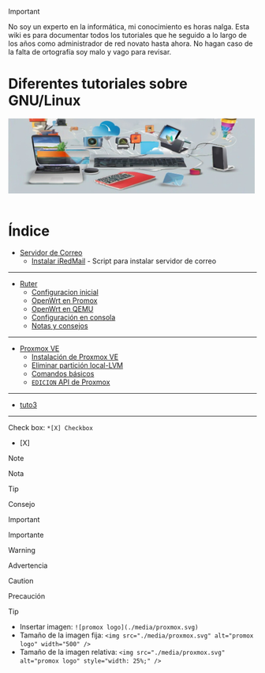 > [!IMPORTANT]
> No soy un experto en la informática, mi conocimiento es horas nalga. Esta wiki es para documentar todos los tutoriales que he seguido a lo largo de los años como administrador de red novato hasta ahora. No hagan caso de la falta de ortografía soy malo y vago para revisar.


# Diferentes tutoriales sobre GNU/Linux

<img src="./media/tuto.jpg" alt="tutorial" width="500" /><br><br>


# Índice

* [Servidor de Correo](page/servidor_de_correo.md)
  - [Instalar iRedMail](page/servidor_de_correo/instalar_iredmail.md) - Script para instalar servidor de correo
<hr>

* [Ruter](page/ruter.md)
    - [Configuracion inicial](page/ruter/configuracion_inicial.md)
    - [OpenWrt en Promox](page/ruter/openwrt_en_promox.md)
    - [OpenWrt en QEMU](page/ruter/openwrt_en_qemu.md)
    - [Configuración en consola](page/ruter/configuracion_en_consola.md)
    - [Notas y consejos](page/ruter/notas_consejos.md)
<hr>

* [Proxmox VE](page/proxmox.md)
  - [Instalación de Proxmox VE](page/proxmox_ve/instalacion_promox_ve.md)
  - [Eliminar partición local-LVM](page/proxmox_ve/eliminar_particion_local-lvm.md)
  - [Comandos básicos](page/proxmox_ve/comandos_basicos.md)
  - [`EDICION`  API de Proxmox](page/proxmox_ve/api_de_proxmox.md)
<hr>

* [tuto3](page/)
<hr>

Check box: `*[X] Checkbox`
* [X]

> [!NOTE]
> Nota

> [!TIP]
> Consejo

> [!IMPORTANT]
> Importante

> [!WARNING]
> Advertencia

> [!CAUTION]
> Precaución

> [!TIP]
> * Insertar imagen: `![promox logo](./media/proxmox.svg)`
>* Tamaño de la imagen fija: `<img src="./media/proxmox.svg" alt="promox logo" width="500" />`
>* Tamaño de la imagen relativa: `<img src="./media/proxmox.svg" alt="promox logo" style="width: 25%;" />`




